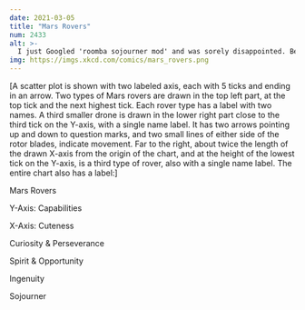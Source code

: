 ```yaml
---
date: 2021-03-05
title: "Mars Rovers"
num: 2433
alt: >-
  I just Googled 'roomba sojourner mod' and was sorely disappointed. Be the change, I guess!
img: https://imgs.xkcd.com/comics/mars_rovers.png
---
```

[A scatter plot is shown with two labeled axis, each with 5 ticks and ending in an arrow. Two types of Mars rovers are drawn in the top left part, at the top tick and the next highest tick. Each rover type has a label with two names. A third smaller drone is drawn in the lower right part close to the third tick on the Y-axis, with a single name label. It has two arrows pointing up and down to question marks, and two small lines of either side of the rotor blades, indicate movement. Far to the right, about twice the length of the drawn X-axis from the origin of the chart, and at the height of the lowest tick on the Y-axis, is a third type of rover, also with a single name label. The entire chart also has a label:]

Mars Rovers

Y-Axis: Capabilities

X-Axis: Cuteness

Curiosity & Perseverance

Spirit & Opportunity

Ingenuity

Sojourner